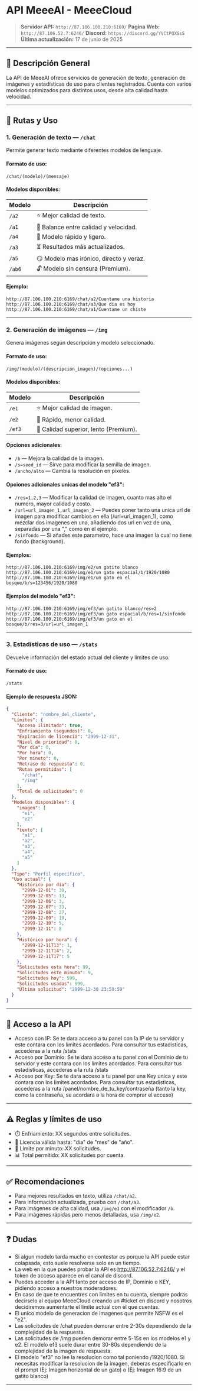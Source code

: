 # API MeeeAI - MeeeCloud

> **Servidor API:** `http://87.106.100.210:6169/`
> **Pagina Web:** `http://87.106.52.7:6246/`
> **Discord:** `https://discord.gg/YVCtPQXSsS`
> **Última actualización:** 17 de junio de 2025

---

## 📌 Descripción General

La API de MeeeAI ofrece servicios de generación de texto, generación de imágenes y estadísticas de uso para clientes registrados. Cuenta con varios modelos optimizados para distintos usos, desde alta calidad hasta velocidad.

---

## 🔗 Rutas y Uso

### 1. Generación de texto — `/chat`

Permite generar texto mediante diferentes modelos de lenguaje.

#### Formato de uso:
```
/chat/(modelo)/(mensaje)
```

#### Modelos disponibles:
| Modelo | Descripción                    |
|--------|-------------------------------|
| `/a2`  | ⭐ Mejor calidad de texto.       |
| `/a1`  | 🥈 Balance entre calidad y velocidad. |
| `/a4`  | 🥉 Modelo rápido y ligero.        |
| `/a3`  | ⏳ Resultados más actualizados.   |
| `/a5`  | 😏 Modelo mas irónico, directo y veraz.   |
| `/ab6`  | 🔓 Modelo sin censura (Premium).   |

#### Ejemplo:
```
http://87.106.100.210:6169/chat/a2/Cuentame una historia
http://87.106.100.210:6169/chat/a3/Que dia es hoy
http://87.106.100.210:6169/chat/a1/Cuentame un chiste
```

---

### 2. Generación de imágenes — `/img`

Genera imágenes según descripción y modelo seleccionado.

#### Formato de uso:
```
/img/(modelo)/(descripción_imagen)/(opciones...)
```

#### Modelos disponibles:
| Modelo | Descripción                |
|--------|---------------------------|
| `/e1`  | ⭐ Mejor calidad de imagen.  |
| `/e2`  | 🚀 Rápido, menor calidad.    |
| `/ef3`  | 🎨 Calidad superior, lento (Premium).    |

#### Opciones adicionales:
- `/b` — Mejora la calidad de la imagen.
- `/s=seed_id` — Sirve para modificar la semilla de imagen.
- `/ancho/alto` — Cambia la resolución en píxeles.

#### Opciones adicionales unicas del modelo "ef3":
- `/res=1,2,3` — Modificar la calidad de imagen, cuanto mas alto el numero, mayor calidad y costo.
- `/url=url_imagen_1,url_imagen_2` — Puedes poner tanto una unica url de imagen para modificar cambios en ella (/url=url_imagen_1), como mezclar dos imagenes en una, añadiendo dos url en vez de una, separadas por una "," como en el ejemplo.
- `/sinfondo` — Si añades este parametro, hace una imagen la cual no tiene fondo (background).

#### Ejemplos:
```
http://87.106.100.210:6169/img/e2/un gatito blanco
http://87.106.100.210:6169/img/e1/un gato espacial/b/1920/1080
http://87.106.100.210:6169/img/e1/un gato en el bosque/b/s=123456/1920/1080
```

#### Ejemplos del modelo "ef3":
```
http://87.106.100.210:6169/img/ef3/un gatito blanco/res=2
http://87.106.100.210:6169/img/ef3/un gato espacial/b/res=1/sinfondo
http://87.106.100.210:6169/img/ef3/un gato en el bosque/b/res=3/url=url_imagen_1
```

---

### 3. Estadísticas de uso — `/stats`

Devuelve información del estado actual del cliente y límites de uso.

#### Formato de uso:
```
/stats
```

#### Ejemplo de respuesta JSON:
```json
{
  "Cliente": "nombre_del_cliente",
  "Límites": {
    "Acceso ilimitado": true,
    "Enfriamiento (segundos)": 0,
    "Expiración de licencia": "2999-12-31",
    "Nivel de prioridad": 0,
    "Por día": 0,
    "Por hora": 0,
    "Por minuto": 0,
    "Retraso de respuesta": 0,
    "Rutas permitidas": [
      "/chat",
      "/img"
    ],
    "Total de solicitudes": 0
  },
  "Modelos disponibles": {
    "imagen": [
      "e1",
      "e2"
    ],
    "texto": [
      "a1",
      "a2",
      "a3",
      "a4",
      "a5"
    ]
  },
  "Tipo": "Perfil específico",
  "Uso actual": {
    "Histórico por día": {
      "2999-12-01": 30,
      "2999-12-05": 13,
      "2999-12-06": 3,
      "2999-12-07": 33,
      "2999-12-08": 27,
      "2999-12-09": 19,
      "2999-12-10": 5,
      "2999-12-11": 8
    },
    "Histórico por hora": {
      "2999-12-11T13": 1,
      "2999-12-11T14": 2,
      "2999-12-11T17": 5
    },
    "Solicitudes esta hora": 99,
    "Solicitudes este minuto": 9,
    "Solicitudes hoy": 599,
    "Solicitudes usadas": 999,
    "Última solicitud": "2999-12-30 23:59:59"
  }
}
```

---

## 🚪 Acceso a la API
- Acceso con IP: Se te dara acceso a tu panel con la IP de tu servidor y este contara con los limites acordados. Para consultar tus estadisticas, accederas a la ruta /stats
- Acceso por Dominio: Se te dara acceso a tu panel con el Dominio de tu servidor y este contara con los limites acordados. Para consultar tus estadisticas, accederas a la ruta /stats
- Acceso por Key: Se te dara acceso a tu panel por una Key unica y este contara con los limites acordados. Para consultar tus estadisticas, accederas a la ruta /panel/nombre_de_tu_key/contraseña (tanto la key, como la contraseña, se acordara a la hora de comprar el acceso)

---

## ⚠️ Reglas y límites de uso

- ⏱️ Enfriamiento: XX segundos entre solicitudes.
- 📅 Licencia válida hasta: "dia" de "mes" de "año".
- 🚦 Límite por minuto: XX solicitudes.
- 📊 Total permitido: XX solicitudes por cuenta.

---

## ✅ Recomendaciones

- Para mejores resultados en texto, utiliza `/chat/a2`.
- Para información actualizada, prueba con `/chat/a3`.
- Para imágenes de alta calidad, usa `/img/e1` con el modificador `/b`.
- Para imágenes rápidas pero menos detalladas, usa `/img/e2`.

---

## ❓ Dudas

- Si algun modelo tarda mucho en contestar es porque la API puede estar colapsada, esto suele resolverse solo en un tiempo.
- La web en la que puedes probar la API es http://87.106.52.7:6246/ y el token de acceso aparece en el canal de discord.
- Puedes acceder a la API tanto por acceso de IP, Dominio o KEY, pidiendo acceso a nuestros moderadores.
- En caso de que te encuentres con limites en tu cuenta, siempre podras decirselo al equipo MeeeCloud creando un #ticket en discord y nosotros decidiremos aumentarte el limite actual con el que cuentas.
- El unico modelo de generacion de imagenes que permite NSFW es el "e2".
- Las solicitudes de /chat pueden demorar entre 2-30s dependiendo de la complejidad de la respuesta.
- Las solicitudes de /img pueden demorar entre 5-15s en los modelos e1 y e2. El modelo ef3 suele durar entre 30-80s dependiendo de la complejidad de la imagen de respuesta.
- El modelo "ef3" no lee la resolucion como tal poniendo /1920/1080. Si necesitas modificar la resolucion de la imagen, deberas especificarlo en el prompt (Ej: Imagen horizontal de un gato) o (Ej: Imagen 16:9 de un gatito blanco)

---

